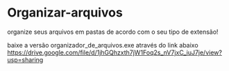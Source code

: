 # Organizar-arquivos
organize seus arquivos em pastas de acordo com o seu tipo de extensão!

baixe a versão organizador_de_arquivos.exe através do link abaixo
https://drive.google.com/file/d/1jhGQhzxth7jW1Foq2s_nV7jxC_iuJ7je/view?usp=sharing
